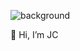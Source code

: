 
![background](https://user-images.githubusercontent.com/3589097/177044009-27f7e75b-7f47-4f9f-ba47-64ccc648ff69.gif)

👋 Hi, I’m JC
